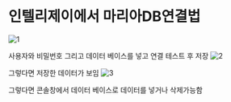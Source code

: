 # 인텔리제이에서 마리아DB연결법
![1](https://github.com/user-attachments/assets/9abc7d09-6671-4828-97ab-f5d71d2be5c9)

사용자와 비밀번호 그리고 데이터 베이스를 넣고 연결 테스트 후 저장
![2](https://github.com/user-attachments/assets/74437d29-92d4-4c47-acac-f3ece23a62a2)

그렇다면 저장한 데이터가 보임
![3](https://github.com/user-attachments/assets/8779c961-d92f-443d-a636-2968ac5b11b3)

그렇다면 콘솔창에서 데이터 베이스로 데이터를 넣거나 삭제가능함
